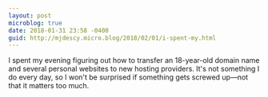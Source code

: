```yaml
---
layout: post
microblog: true
date: 2018-01-31 23:58 -0400
guid: http://mjdescy.micro.blog/2018/02/01/i-spent-my.html
---
```

I spent my evening figuring out how to transfer an 18-year-old domain name and several personal websites to new hosting providers. It's not something I do every day, so I won't be surprised if something gets screwed up—not that it matters too much.
